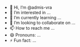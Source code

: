 - 👋 Hi, I’m @admis-vra
- 👀 I’m interested in ...
- 🌱 I’m currently learning ...
- 💞️ I’m looking to collaborate on ...
- 📫 How to reach me ...
- 😄 Pronouns: ...
- ⚡ Fun fact: ...

<!---
admis-vra/admis-vra is a ✨ special ✨ repository because its `README.md` (this file) appears on your GitHub profile.
You can click the Preview link to take a look at your changes.
--->
